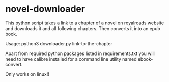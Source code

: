 # novel-downloader
This python script takes a link to a chapter of a novel on royalroads website and downloads it
and all following chapters. Then converts it into an epub book.

Usage: python3 downloader.py link-to-the-chapter

Apart from required python packages listed in requirements.txt you will need to have
calibre installed for a command line utility named ebook-convert.

Only works on linux!!